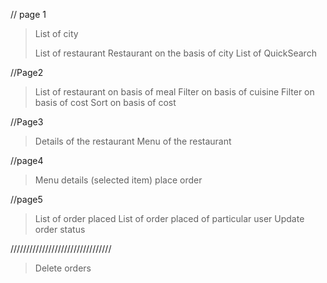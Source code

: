 // page 1
> List of city
>> 
> List of restaurant
> Restaurant on the basis of city
> List of QuickSearch

//Page2
> List of restaurant on basis of meal
> Filter on basis of cuisine
> Filter on basis of cost
> Sort on basis of cost

//Page3
> Details of the restaurant
> Menu of the restaurant

//page4
> Menu details (selected item)
> place order

//page5
> List of order placed 
> List of order placed of particular user
> Update order status


////////////////////////////////
> Delete orders
